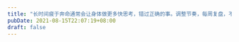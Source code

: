 ```yaml
---
title: "长时间疲于奔命通常会让身体做更多快思考，错过正确的事。调整节奏，每周复盘，不要像个大笨蛋"
pubDate: 2021-08-15T22:07:19+08:00
draft: false
---
```


